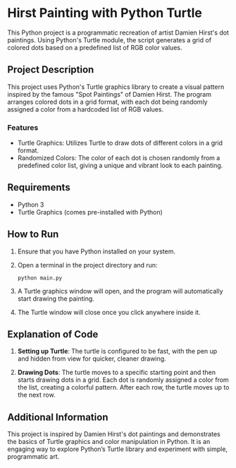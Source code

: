 # Hirst Painting with Python Turtle

This Python project is a programmatic recreation of artist Damien Hirst's dot paintings. Using Python's Turtle module, the script generates a grid of colored dots based on a predefined list of RGB color values.

## Project Description

This project uses Python's Turtle graphics library to create a visual pattern inspired by the famous "Spot Paintings" of Damien Hirst. The program arranges colored dots in a grid format, with each dot being randomly assigned a color from a hardcoded list of RGB values.

### Features

- Turtle Graphics: Utilizes Turtle to draw dots of different colors in a grid format.
- Randomized Colors: The color of each dot is chosen randomly from a predefined color list, giving a unique and vibrant look to each painting.

## Requirements

- Python 3
- Turtle Graphics (comes pre-installed with Python)

## How to Run

1. Ensure that you have Python installed on your system.
2. Open a terminal in the project directory and run:

   ```
   python main.py
   ```

3. A Turtle graphics window will open, and the program will automatically start drawing the painting.
4. The Turtle window will close once you click anywhere inside it.

## Explanation of Code

1. **Setting up Turtle**: The turtle is configured to be fast, with the pen up and hidden from view for quicker, cleaner drawing.
  
2. **Drawing Dots**: The turtle moves to a specific starting point and then starts drawing dots in a grid. Each dot is randomly assigned a color from the list, creating a colorful pattern. After each row, the turtle moves up to the next row.

## Additional Information

This project is inspired by Damien Hirst's dot paintings and demonstrates the basics of Turtle graphics and color manipulation in Python. It is an engaging way to explore Python’s Turtle library and experiment with simple, programmatic art.

